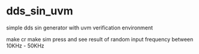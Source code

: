 # dds_sin_uvm
simple dds sin generator with uvm verification environment


make cr
make sim
press <run> and see result of random input frequency between 10KHz - 50KHz  
